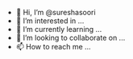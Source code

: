 - 👋 Hi, I’m @sureshasoori
- 👀 I’m interested in ...
- 🌱 I’m currently learning ...
- 💞️ I’m looking to collaborate on ...
- 📫 How to reach me ...

<!---
sureshasoori/sureshasoori is a ✨ special ✨ repository because its `README.md` (this file) appears on your GitHub profile.
You can click the Preview link to take a look at your changes.
--->
